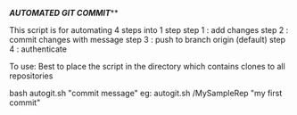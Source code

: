 *********AUTOMATED GIT COMMIT***********

This script is for automating 4 steps into 1 step
step 1 : add changes
step 2 : commit changes with message
step 3 : push to branch origin (default)
step 4 : authenticate

To use:
Best to place the script in the directory which contains clones to all repositories

bash autogit.sh <path to repository> "commit message"
eg: autogit.sh /MySampleRep "my first commit"
    
